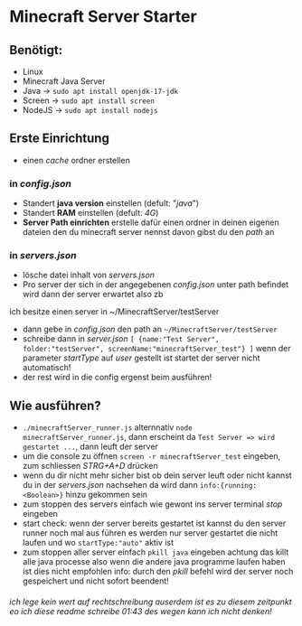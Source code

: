 # Minecraft Server Starter

## Benötigt:
- Linux
- Minecraft Java Server
- Java -> `sudo apt install openjdk-17-jdk`
- Screen -> `sudo apt install screen`
- NodeJS -> `sudo apt install nodejs`

## Erste Einrichtung
- einen *cache* ordner erstellen
### in *config.json*
- Standert **java version** einstellen (defult: "*java*")
- Standert **RAM** einstellen (defult: *4G*)
- **Server Path einrichten** erstelle dafür einen ordner in deinen eigenen dateien den du minecraft server nennst davon gibst du den *path* an

### in *servers.json*
- lösche datei inhalt von *servers.json*
- Pro server der sich in der angegebenen *config.json* unter path befindet wird dann der server erwartet also zb

ich besitze einen server in ~/MinecraftServer/testServer

- dann gebe in *config.json* den path an `~/MinecraftServer/testServer`
- schreibe dann in *server.json* `[ {name:"Test Server", folder:"testServer", screenName:"minecraftServer_test"} ]` wenn der parameter *startType* auf *user* gestellt ist startet der server nicht automatisch!
- der rest wird in die config ergenst beim ausführen!

## Wie ausführen?
- `./minecraftServer_runner.js` alternnativ `node minecraftServer_runner.js`, dann erscheint da `Test Server => wird gestartet ...`, dann leuft der server
- um die console zu öffnen `screen -r minecraftServer_test` eingeben, zum schliessen *STRG+A+D* drücken
- wenn du dir nicht mehr sicher bist ob dein server leuft oder nicht kannst du in der *servers.json* nachsehen da wird dann `info:{running:<Boolean>}` hinzu gekommen sein
- zum stoppen des servers einfach wie gewont ins server terminal *stop* eingeben
- start check: wenn der server bereits gestartet ist kannst du den server runner noch mal aus führen es werden nur server gestartet die nicht laufen und wo `startType:"auto"` aktiv ist
- zum stoppen aller server einfach `pkill java` eingeben achtung das killt alle java processe also wenn die andere java programme laufen haben ist dies nicht empfohlen info: durch den *pkill* befehl wird der server noch gespeichert und nicht sofort beendent!

###### ich lege kein wert auf rechtschreibung auserdem ist es zu diesem zeitpunkt eo ich diese readme schreibe 01:43 des wegen kann ich nicht denken!
